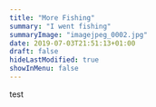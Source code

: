 ```yaml
---
title: "More Fishing"
summary: "I went fishing"
summaryImage: "imagejpeg_0002.jpg"
date: 2019-07-03T21:51:13+01:00
draft: false
hideLastModified: true
showInMenu: false
---
```


test


